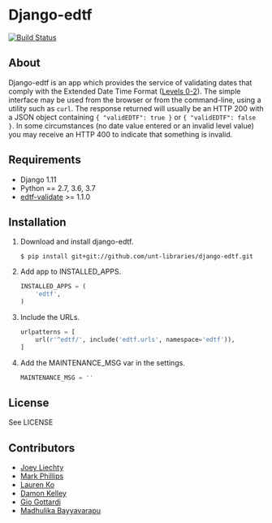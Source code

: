 Django-edtf
===========
[![Build Status](https://travis-ci.org/unt-libraries/django-edtf.svg?branch=master)](https://travis-ci.org/unt-libraries/django-edtf)


About
-----

Django-edtf is an app which provides the service of validating dates that comply with the
Extended Date Time Format ([Levels 0-2](http://www.loc.gov/standards/datetime/pre-submission.html)).
The simple interface may be used from the browser or from the command-line, using a utility
such as `curl`. The response returned will usually be an HTTP 200 with a JSON object
containing `{ "validEDTF": true }` or `{ "validEDTF": false }`. In some circumstances (no date value
entered or an invalid level value) you may receive an HTTP 400 to indicate that something is invalid.


Requirements
------------

* Django 1.11
* Python == 2.7, 3.6, 3.7
* [edtf-validate](https://github.com/unt-libraries/edtf-validate) >= 1.1.0


Installation
------------

1. Download and install django-edtf.

    ```console
    $ pip install git+git://github.com/unt-libraries/django-edtf.git
    ```

2. Add app to INSTALLED_APPS.

    ```python
    INSTALLED_APPS = (
        'edtf',
    )
    ```

3. Include the URLs.

    ```python
    urlpatterns = [
        url(r'^edtf/', include('edtf.urls', namespace='edtf')),
    ]
    ```

4. Add the MAINTENANCE_MSG var in the settings.

    ```python
    MAINTENANCE_MSG = ''
    ```

License
-------

See LICENSE


Contributors
------------

* [Joey Liechty](https://github.com/yeahdef)
* [Mark Phillips](https://github.com/vphill)
* [Lauren Ko](https://github.com/ldko)
* [Damon Kelley](https://github.com/damonkelley)
* [Gio Gottardi](https://github.com/somexpert)
* [Madhulika Bayyavarapu](https://github.com/madhulika95b)
